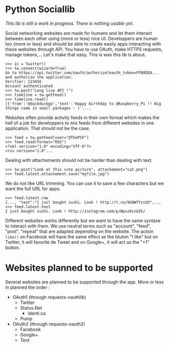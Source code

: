 Python Sociallib
================

_This lib is still a work in progress. There is nothing usable yet._

Social networking websites are made for humans and let them interact between each other using (more or less) nice UI. Developpers are human too (more or less) and should be able to create easily apps interacting with these websites through API. You have to use OAuth, make HTTPS requests, manage tokens,... Let's make that easy. This is was this lib is about.

    >>> ic = Twitter()
    >>> tw.connect(wizard=True)
    Go to https://api.twitter.com/oauth/authorize?oauth_token=FFNXDEA... and authorize the application.
    Verifier: 123456
    Account authenticated
    >>> tw.post("Long live API !")
    >>> timeline = tw.getFeed()
    >>> timeline.read()
    [{'from':'@duckduckgo','text':'Happy birthday to @Raspberry_Pi !! Big things come in small packages : )',...

Websites often provide activity feeds in their own format which makes the hell of a job for developpers to mix feeds from different websites in one application. That should not be the case.

    >>> feed = tw.getFeed(user="@ThePSF")
    >>> feed.read(format="RSS")
    <?xml version="1.0" encoding="UTF-8"?>
    <rss version="2.0"...

Dealing with attachements should not be harder than dealing with text.

    >>> tw.post("Look at this cute picture", attachement="cat.png")
    >>> feed.latest.attachement.save("myfile.jpg")

We do not like URL trimming. You can use it to save a few characters but we want the full URL for apps.

    >>> feed.latest.raw
    {..., "text":"I just bought sushi. Look ! http://t.co/9G8WTYstd3",...
    >>> feed.latest.text
    I just bought sushi. Look ! http://instagram.com/p/Wpxz6cnU2k/

Different websites works differently but we want to have the same syntaxe to interact with them. We use neutral terms such as "account", "feed", "post", "repeat" that are adapted depending on the website. The action `like()` on Facebook will have the same effect as the btuton "I like" but on Twitter, it will favorite de Tweet and on Google+, it will act as the "+1" button.

# Websites planned to be supported

Several websites are planned to be supported through the app. More or less in planned the order :

* OAuth1 (through requests-oauthlib)
  * Twitter
  * Status.Net
    * identi.ca
  * Pump
* OAuth2 (through requests-oauth2)
  * Facebook
  * Google+
  * Tent
